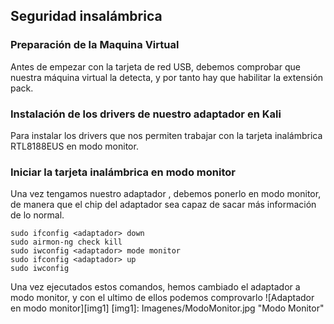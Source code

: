 ## Seguridad insalámbrica

### Preparación de la Maquina Virtual
Antes de empezar con la tarjeta de red USB, debemos comprobar que nuestra máquina virtual la detecta, y por tanto hay que habilitar la extensión pack.

### Instalación de los drivers de nuestro adaptador en Kali
Para instalar los drivers que nos permiten trabajar con la tarjeta inalámbrica RTL8188EUS en modo monitor.

### Iniciar la tarjeta inalámbrica en modo monitor
Una vez tengamos nuestro adaptador , debemos ponerlo en modo monitor, de manera que el chip del adaptador sea capaz de sacar más información de lo normal.
```
sudo ifconfig <adaptador> down
sudo airmon-ng check kill
sudo iwconfig <adaptador> mode monitor
sudo ifconfig <adaptador> up
sudo iwconfig
```
Una vez ejecutados estos comandos, hemos cambiado el adaptador a modo monitor, y con el ultimo de ellos podemos comprovarlo
![Adaptador en modo monitor][img1]
[img1]: Imagenes/ModoMonitor.jpg "Modo Monitor"